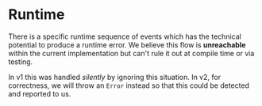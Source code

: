 # Runtime

There is a specific runtime sequence of events which has the technical potential
to produce a runtime error. We believe this flow is **unreachable** within the
current implementation but can't rule it out at compile time or via testing.

In v1 this was handled _silently_ by ignoring this situation. In v2, for
correctness, we will throw an `Error` instead so that this could be detected and reported to us.
